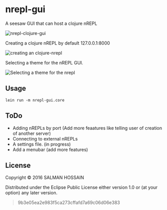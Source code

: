 # nrepl-gui

A seesaw GUI that can host a clojure nREPL

![nrepl-clojure-gui](http://imgur.com/k3FCtL0l.png)

Creating a clojure nREPL by default 127.0.0.1:8000

![creating an clojure-nrepl](http://imgur.com/kNGntCll.png)

Selecting a theme for the nREPL GUI. 

![Selecting a theme for the nrepl](http://imgur.com/FzvAhBvl.png)

## Usage

    lein run -m nrepl-gui.core
    
## ToDo

- Adding nREPLs by port (Add more feaatures like telling user of creation of another server)
- Connecting to external nREPLs  
- A settings file. (in progress)
- Add a menubar (add more features)

## License

Copyright © 2016 SALMAN HOSSAIN

Distributed under the Eclipse Public License either version 1.0 or (at
your option) any later version.

> 9b3e05ea2e983f5ca273cffafd7a69c06d06e383
